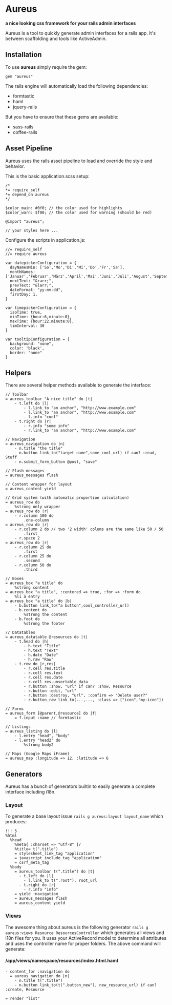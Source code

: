 # Aureus

**a nice looking css framework for your rails admin interfaces**

Aureus is a tool to quickly generate admin interfaces for a rails app. It's between scaffolding and tools like ActiveAdmin.

## Installation

To use **aureus** simply require the gem:

	gem "aureus"

The rails engine will automatically load the following dependencies:
	
* formtastic
* haml
* jquery-rails

But you have to ensure that these gems are available:

* sass-rails
* coffee-rails

## Asset Pipeline

Aureus uses the rails asset pipeline to load and override the style and behavior.

This is the basic application.scss setup:

	/*
	*= require_self
	*= depend_on aureus
	*/

	$color_main: #0f0; // the color used for highlights
	$color_warn: $f00; // the color used for warning (should be red)

	@import "aureus";

	// your styles here ...

Configure the scripts in application.js:

	//= require_self
	//= require aureus

	var datepickerConfiguration = {
	  dayNamesMin: ['So','Mo','Di','Mi','Do','Fr','Sa'],
	  monthNames: ['Januar','Februar','März','April','Mai','Juni','Juli','August','September','Oktober','November','December'],
	  nextText: "&rarr;",
	  prevText: "&larr;",
	  dateFormat: "yy-mm-dd",
	  firstDay: 1,
	}

	var timepickerConfiguration = {
	  isoTime: true,
	  minTime: {hour:6,minute:0},
	  maxTime: {hour:22,minute:0},
	  timInterval: 30
	}

	var tooltipConfiguration = {
	  background: "none",
	  color: 'black',
	  border: "none"
	}

## Helpers

There are several helper methods available to generate the interface:

	// Toolbar
	= aureus_toolbar "A nice title" do |t|
		- t.left do |l|
			- l.link_to "an anchor", "http://www.example.com"
			- l.link_to "an anchor", "http://www.example.com"
			- l.info "cool"
		- t.right do |r|
			- r.info "some info"
			- r.link_to "an anchor", "http://www.example.com"

	// Navigation
	= aureus_navigation do |n|
		- n.title "the title"
		- n.button link_to("target name",some_cool_url) if can? :read, Stuff
		- n.submit_form_button @post, "save"

	// Flash messages
	= aureus_messages flash

	// Content wrapper for layout
	= aureus_content yield

	// Grid system (with automatic proportion calculation)
	= aureus_row do
		%strong only wrapper
	= aureus_row do |r|
		- r.column 100 do
			.one-column
	= aureus_row do |r|
		- r.column 2 do // two '2 width' colums are the same like 50 / 50
			.first
		- r.space 2
	= aureus_row do |r|
		- r.column 25 do
			.first
		- r.column 25 do
			.second
		- r.column 50 do
			.third

	// Boxes
	= aureus_box "a title" do
		%strong content
	= aureus_box "a title", :centered => true, :for => :form do
		%li a entry
	= aureus_box "a title" do |b|
		- b.button link_to("a button",cool_controller_url)
		- b.content do
			%strong the content
		- b.foot do
			%strong the footer

	// Datatables
	= aureus_datatable @resources do |t|
		- t.head do |h|
			- h.text "Title"
			- h.text "Text"
			- h.date "Date"
			- h.raw "Raw"
		- t.row do |r,res|
			- r.cell res.title
			- r.cell res.text
			- r.cell res.date
			- r.cell res.unsortable_data
			- r.button :show, "url" if can? :show, Resource
			- r.button :edit, "url"
			- r.button :destroy, "url", :confirm => "Delete user?"
			- r.button_raw link_to(...,..., :class => ["icon","my-icon"])

	// Forms
	= aureus_form [@parent,@resource] do |f|
		= f.input :name // formtastic

	// Listings
	= aureus_listing do |l|
		- l.entry "head", "body"
		- l.entry "head2" do
			%strong body2

	// Maps (Google Maps iFrame)
	= aureus_map :longitude => 12, :latitude => 6

## Generators

Aureus has a bunch of generators builtin to easily generate a complete interface including i18n.

### Layout

To generate a base layout issue `rails g aureus:layout layout_name` which produces:

	!!! 5
	%html
	  %head
	    %meta{ :charset => "utf-8" }/
	    %title= t(".title")
	    = stylesheet_link_tag "application"
	    = javascript_include_tag "application"
	    = csrf_meta_tag
	  %body
	    = aureus_toolbar t(".title") do |t|
	      - t.left do |l|
	        - l.link_to t(".root"), root_url
	      - t.right do |r|
	        - r.info "info"
	    = yield :navigation
	    = aureus_messages flash
	    = aureus_content yield

### Views

The awesome thing about aureus is the following generator `rails g aureus:views Resource ResourcesController` which generates all views and i18n files for you. It uses your ActiveRecord model to determine all attributes and uses the controller name for proper folders. The above command will generate:

#### /app/views/namespace/resources/index.html.haml

	- content_for :navigation do
	  = aureus_navigation do |n|
	    - n.title t(".title")
	    - n.button link_to(t(".button_new"), new_resource_url) if can? :create, Resource

	= render "list"









